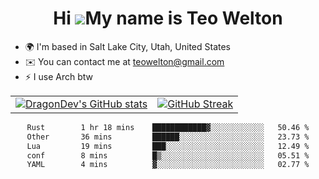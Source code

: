 <div align="center">
  
# Hi ![](https://user-images.githubusercontent.com/18350557/176309783-0785949b-9127-417c-8b55-ab5a4333674e.gif)My name is Teo Welton
</div>

*   🌍  I'm based in Salt Lake City, Utah, United States
*   ✉️  You can contact me at [teowelton@gmail.com](mailto:teowelton@gmail.com)
*   ⚡  I use Arch btw

<div align="center">

|||
|:-------------------------:|:-------------------------:|
| [![DragonDev's GitHub stats](https://github-readme-stats.vercel.app/api?username=DragonDev07&bg_color=1e1e2e&text_color=cdd6f4&icon_color=cba6f7&title_color=94e2d5)](https://github.com/DragonDev07) | [![GitHub Streak](https://streak-stats.demolab.com?user=DragonDev07&theme=catppuccin-mocha)](https://git.io/streak-stats) |

<!--START_SECTION:waka-->

```txt
Rust        1 hr 18 mins    ████████████▓░░░░░░░░░░░░   50.46 %
Other       36 mins         ██████░░░░░░░░░░░░░░░░░░░   23.73 %
Lua         19 mins         ███░░░░░░░░░░░░░░░░░░░░░░   12.49 %
conf        8 mins          █▒░░░░░░░░░░░░░░░░░░░░░░░   05.51 %
YAML        4 mins          ▓░░░░░░░░░░░░░░░░░░░░░░░░   02.77 %
```

<!--END_SECTION:waka-->

</div>
